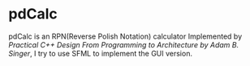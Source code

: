 # pdCalc
pdCalc is an RPN(Reverse Polish Notation) calculator Implemented by *Practical C++ Design From Programming to Architecture by Adam B. Singer*, 
I try to use SFML to implement the GUI version.
